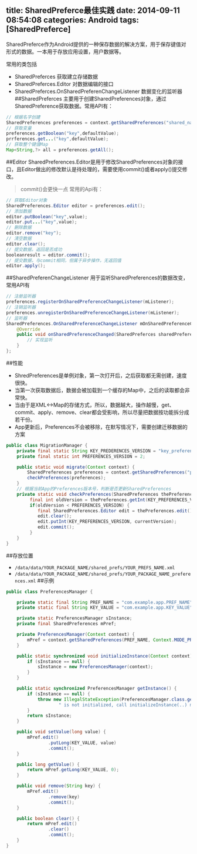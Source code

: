 title: SharedPreferce最佳实践
date: 2014-09-11 08:54:08
categories: Android
tags: [SharedPreferce]
---
SharedPreferce作为Android提供的一种保存数据的解决方案，用于保存键值对形式的数据。一本用于存放应用设置，用户数据等。
<!--more-->
常用的类包括
- SharedPreferces 获取建立存储数据
- SharedPreferces.Editor 对数据编辑的接口
- SharedPreferces.OnSharedPreferenChangeListener 数据变化的监听器
##SharedPreferces
主要用于创建SharedPreferences对象，通过SharedPreference获取数据。常用API有：
```java
// 根据名字创建
SharedPreferences preferences = context.getSharedPreferences("shared_name",Context.Mode_PRIVATE);
// 获取变量
preferences.getBoolean("key",defaultValue);
prrferences.get...("key",defaultValue);
// 获取整个键值Map
Map<String,?> all = preferences.getAll();
```
##Editor
SharedPreferences.Editor是用于修改SharedPreferences对象的接口，且Editor做出的修改默认是待处理的，需要使用commit()或者apply()提交修改。
>commit()会更快一点
常用的Api有：
```java
// 获取Editor对象
SharedPreferences.Editor editor = preferences.edit();
// 添加数据
editor.putBoolean("key",value);
editor.put...("key",value);
// 删除数据
editor.remove("key");
// 清空数据
editor.clear();
// 提交数据，返回是否成功
booleanresult = editor.commit();
// 提交数据，与commit相同，但属于异步操作，无返回值
editor.apply();
```
##SharedPreferenChangeListener
用于监听SharedPreferences的数据改变，常用API有
```java
// 注册监听器
preferences.registerOnSharedPreferenceChangeListener(mListener);
// 注销监听器
preferences.unregisterOnSharedPreferenceChangeListener(mListener);
// 监听器
SharedPreferences.OnSharedPreferenceChangeListener mOnSharedPreferenceChangeListener = new SharedPreferences.OnSharedPreferenceChangeListener() {
	@Override
	public void onSharedPreferenceChanged(SharedPreferces sharedPreferences,String key){
		// 实现监听
	}	
};
```
##性能
- ShredPreferences是单例对象，第一次打开后，之后获取都无需创建，速度很快。
- 当第一次获取数据后，数据会被加载到一个缓存的Map中，之后的读取都会非常快。
- 当由于是XML<->Map的存储方式，所以，数据越大，操作越慢，get、commit、apply、remove、clear都会受影响，所以尽量把数据按功能拆分成若干份。
- App更新后，Preferences不会被移除，在默写情况下，需要创建迁移数据的方案
```java
public class MigrationManager {
	private final static String KEY_PREDERENCES_VERSION = "key_preferences_version";
	private final static int PREFERENCES_VERSION = 2;

	public static void migrate(Context context) {
		SharedPreferences preferences = context.getSharedPreferences("pref",Context.MODE_PRIVATE);
		checkPreferences(preferences);
	}
	// 根据当前App的Preferences版本号，判断是否更新SharedPreferences
	private static void checkPreferences(SharedPreferences thePreferences) {
		 final int oldVersion = thePreferences.getInt(KEY_PREFERENCES_VERSION,1);
		 if(oldVersion < PREFERENCES_VERSION) {
		 	final SharedPreferences.Editor edit = thePreferences.edit();
            edit.clear();
            edit.putInt(KEY_PREFERENCES_VERSION, currentVersion);
            edit.commit();
		 }
	}
}
```
##存放位置
- `/data/data/YOUR_PACKAGE_NAME/shared_prefs/YOUR_PREFS_NAME.xml` 
- `/data/data/YOUR_PACKAGE_NAME/shared_prefs/YOUR_PACKAGE_NAME_preferences.xml`
##示例
```java
public class PreferencesManager {

    private static final String PREF_NAME = "com.example.app.PREF_NAME";
    private static final String KEY_VALUE = "com.example.app.KEY_VALUE";

    private static PreferencesManager sInstance;
    private final SharedPreferences mPref;

    private PreferencesManager(Context context) {
        mPref = context.getSharedPreferences(PREF_NAME, Context.MODE_PRIVATE);
    }

    public static synchronized void initializeInstance(Context context) {
        if (sInstance == null) {
            sInstance = new PreferencesManager(context);
        }
    }

    public static synchronized PreferencesManager getInstance() {
        if (sInstance == null) {
            throw new IllegalStateException(PreferencesManager.class.getSimpleName() +
                    " is not initialized, call initializeInstance(..) method first.");
        }
        return sInstance;
    }

    public void setValue(long value) {
        mPref.edit()
                .putLong(KEY_VALUE, value)
                .commit();
    }

    public long getValue() {
        return mPref.getLong(KEY_VALUE, 0);
    }

    public void remove(String key) {
        mPref.edit()
                .remove(key)
                .commit();
    }

    public boolean clear() {
        return mPref.edit()
                .clear()
                .commit();
    }
}
```